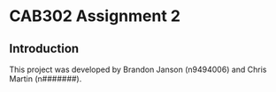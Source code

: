 # CAB302 Assignment 2

## Introduction

This project was developed by Brandon Janson (n9494006) and Chris Martin (n#######). 
